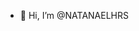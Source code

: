 - 👋 Hi, I’m @NATANAELHRS


<!---
NATANAELHRS/NATANAELHRS is a ✨ special ✨ repository because its `README.md` (this file) appears on your GitHub profile.
You can click the Preview link to take a look at your changes.
--->
